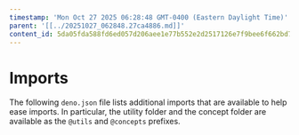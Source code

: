 ```yaml
---
timestamp: 'Mon Oct 27 2025 06:28:48 GMT-0400 (Eastern Daylight Time)'
parent: '[[../20251027_062848.27ca4886.md]]'
content_id: 5da05fda588fd6ed057d206aee1e77b552e2d2517126e7f9bee6f662bd7c0afe
---
```


# Imports

The following `deno.json` file lists additional imports that are available to help ease imports. In particular, the utility folder and the concept folder are available as the `@utils` and `@concepts` prefixes.
